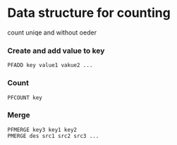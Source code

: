 # Data structure for counting
count uniqe and without oeder

### Create and add value to key
  
    PFADD key value1 vakue2 ...

### Count

    PFCOUNT key

### Merge

    PFMERGE key3 key1 key2
    PMERGE des src1 src2 src3 ...
